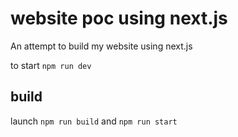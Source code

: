 # website poc using next.js
An attempt to build my website using next.js


to start `npm run dev`
## build

launch `npm run build` and `npm run start`


